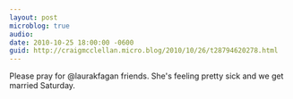 ```yaml
---
layout: post
microblog: true
audio: 
date: 2010-10-25 18:00:00 -0600
guid: http://craigmcclellan.micro.blog/2010/10/26/t28794620278.html
---
```

Please pray for @laurakfagan friends.  She's feeling pretty sick and we get married Saturday.
